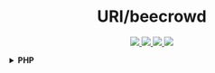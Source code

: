 <h1 align="center">URI/beecrowd</h1>

<p align="center">
  <a href="https://github.com/lucasrmagalhaes/desafios-URI/issues">
    <img src="https://img.shields.io/github/issues/lucasrmagalhaes/desafios-URI" /> 
  </a>
    
  <a href="https://github.com/lucasrmagalhaes/desafios-URI/network/members">
    <img src="https://img.shields.io/github/forks/lucasrmagalhaes/desafios-URI" /> 
  </a>
    
  <a href="https://github.com/lucasrmagalhaes/desafios-URI/stargazers">
    <img src="https://img.shields.io/github/stars/lucasrmagalhaes/desafios-URI" /> 
  </a>
    
   <a href="https://github.com/lucasrmagalhaes/desafios-URI/blob/master/LICENSE">
    <img src="https://img.shields.io/github/license/lucasrmagalhaes/desafios-URI" /> 
  </a>
</p>

<!-- PHP -->
<details>
    <summary><strong>PHP</strong></summary>
    <br />
    <div align="left">
        <table border=1>
            <tr>
                <th colspan="4">Beginner</th>
            </tr>
            <tr>
                <th colspan="4"></th>
            </tr>
            <tr>
                <th>#</th>
                <th>Name</th>
                <th>Solved</th>
                <th>Status</th>
            </tr>
            <tr>
                <td align="center"><a href="https://www.beecrowd.com.br/judge/en/problems/view/1000">1000</a></td>
                <td align="center">Hello World!</td>
                <td align="center"><a href="https://github.com/lucasrmagalhaes/desafios-URI/blob/main/Challenges/PHP/Beginner/1000%20-%20Hello%20World/hello_world.php">Code</a></td>
                <td align="center">✅</td>
            </tr>
            <tr>
                <td align="center"><a href="https://www.beecrowd.com.br/judge/en/problems/view/1001">1001</a></td>
                <td align="center">Extremely Basic</td>
                <td align="center"><a href="https://github.com/lucasrmagalhaes/desafios-URI/blob/main/Challenges/PHP/Beginner/1001%20-%20Extremely%20Basic/extremely_basic.php">Code</a></td>
                <td align="center">✅</td>
            </tr>
            <tr>
                <td align="center"><a href="https://www.beecrowd.com.br/judge/en/problems/view/1002">1002</a></td>
                <td align="center">Area of a Circle</td>
                <td align="center"><a href="https://github.com/lucasrmagalhaes/desafios-URI/blob/main/Challenges/PHP/Beginner/1002%20-%20Area%20of%20a%20Circle/area_of_a_circle.php">Code</a></td>
                <td align="center">✅</td>
            </tr>
            <tr>
                <td align="center"><a href="https://www.beecrowd.com.br/judge/en/problems/view/1003">1003</a></td>
                <td align="center">Simple Sum</td>
                <td align="center"><a href="https://github.com/lucasrmagalhaes/desafios-URI/blob/main/Challenges/PHP/Beginner/1003%20-%20Simple%20Sum/simple_sum.php">Code</a></td>
                <td align="center">✅</td>
            </tr>
            <tr>
                <td align="center"><a href="https://www.beecrowd.com.br/judge/en/problems/view/1004">1004</a></td>
                <td align="center">Simple Product</td>
                <td align="center"><a href="https://github.com/lucasrmagalhaes/desafios-URI/blob/main/Challenges/PHP/Beginner/1004%20-%20Simple%20Product/simple_product.php">Code</a></td>
                <td align="center">✅</td>
            </tr>
            <tr>
                <td align="center"><a href="https://www.beecrowd.com.br/judge/en/problems/view/1005">1005</a></td>
                <td align="center">Average 1</td>
                <td align="center"><a href="https://github.com/lucasrmagalhaes/desafios-URI/blob/main/Challenges/PHP/Beginner/1005%20-%20Average%201/average_1.php">Code</a></td>
                <td align="center">✅</td>
            </tr>
            <tr>
                <td align="center"><a href="https://www.beecrowd.com.br/judge/en/problems/view/1006">1006</a></td>
                <td align="center">Average 2</td>
                <td align="center"><a href="https://github.com/lucasrmagalhaes/desafios-URI/blob/main/Challenges/PHP/Beginner/1006%20-%20Average%202/average_2.php">Code</a></td>
                <td align="center">✅</td>
            </tr>
            <tr>
                <td align="center"><a href="https://www.beecrowd.com.br/judge/en/problems/view/1007">1007</a></td>
                <td align="center">Difference</td>
                <td align="center"><a href="https://github.com/lucasrmagalhaes/desafios-URI/blob/main/Challenges/PHP/Beginner/1007%20-%20Difference/difference.php">Code</a></td>
                <td align="center">✅</td>
            </tr>
            <tr>
                <td align="center"><a href="https://www.beecrowd.com.br/judge/en/problems/view/1008">1008</a></td>
                <td align="center">Salary</td>
                <td align="center"><a href="https://github.com/lucasrmagalhaes/desafios-URI/blob/main/Challenges/PHP/Beginner/1008%20-%20Salary/salary.php">Code</a></td>
                <td align="center">✅</td>
            </tr>
            <tr>
                <td align="center"><a href="https://www.beecrowd.com.br/judge/en/problems/view/1009">1009</a></td>
                <td align="center">Salary with Bonus</td>
                <td align="center"><a href="https://github.com/lucasrmagalhaes/desafios-URI/blob/main/Challenges/PHP/Beginner/1009%20-%20Salary%20with%20Bonus/salary_with_bonus.php">Code</a></td>
                <td align="center">✅</td>
            </tr>
            <tr>
                <td align="center"><a href="https://www.beecrowd.com.br/judge/en/problems/view/1010">1010</a></td>
                <td align="center">Simple Calculate</td>
                <td align="center"><a href="https://github.com/lucasrmagalhaes/desafios-URI/blob/main/Challenges/PHP/Beginner/1010%20-%20Simple%20Calculate/simple_calculate.php">Code</a></td>
                <td align="center">✅</td>
            </tr>
            <tr>
                <td align="center"><a href="https://www.beecrowd.com.br/judge/en/problems/view/1011">1011</a></td>
                <td align="center">Sphere</td>
                <td align="center"><a href="https://github.com/lucasrmagalhaes/desafios-URI/blob/main/Challenges/PHP/Beginner/1010%20-%20Simple%20Calculate/simple_calculate.php">Code</a></td>
                <td align="center">✅</td>
            </tr>
            <tr>
                <td align="center"><a href="https://www.beecrowd.com.br/judge/en/problems/view/1012">1012</a></td>
                <td align="center">Area</td>
                <td align="center"><a href="https://github.com/lucasrmagalhaes/desafios-URI/blob/main/Challenges/PHP/Beginner/1012%20-%20Area/area.php">Code</a></td>
                <td align="center">✅</td>
            </tr>
            <tr>
                <td align="center"><a href="https://www.beecrowd.com.br/judge/en/problems/view/1013">1013</a></td>
                <td align="center">The Greatest</td>
                <td align="center"><a href="https://github.com/lucasrmagalhaes/desafios-URI/blob/main/Challenges/PHP/Beginner/1013%20-%20The%20Greatest/the_greatest.php">Code</a></td>
                <td align="center">✅</td>
            </tr>
            <tr>
                <td align="center"><a href="https://www.beecrowd.com.br/judge/en/problems/view/1014">1014</a></td>
                <td align="center">Consumption</td>
                <td align="center"><a href="https://github.com/lucasrmagalhaes/desafios-URI/blob/main/Challenges/PHP/Beginner/1014%20-%20Consumption/consumption.php">Code</a></td>
                <td align="center">✅</td>
            </tr>
            <tr>
                <td align="center"><a href="https://www.beecrowd.com.br/judge/en/problems/view/1015">1015</a></td>
                <td align="center">Distance Between Two Points</td>
                <td align="center"><a href="https://github.com/lucasrmagalhaes/desafios-URI/blob/main/Challenges/PHP/Beginner/1015%20-%20Distance%20Between%20Two%20Points/distance_between_two_points.php">Code</a></td>
                <td align="center">✅</td>
            </tr>
            <tr>
                <td align="center"><a href="https://www.beecrowd.com.br/judge/en/problems/view/1016">1016</a></td>
                <td align="center">Distance</td>
                <td align="center"><a href="https://github.com/lucasrmagalhaes/desafios-URI/blob/main/Challenges/PHP/Beginner/1016%20-%20Distance/distance.php">Code</a></td>
                <td align="center">✅</td>
            </tr>
            <tr>
                <td align="center"><a href="https://www.beecrowd.com.br/judge/en/problems/view/1017">1017</a></td>
                <td align="center">Fuel Spent</td>
                <td align="center"><a href="https://github.com/lucasrmagalhaes/desafios-URI/blob/main/Challenges/PHP/Beginner/1017%20-%20Fuel%20Spent/fuel_spent.php">Code</a></td>
                <td align="center">✅</td>
            </tr>
            <tr>
                <td align="center"><a href="https://www.beecrowd.com.br/judge/en/problems/view/1018">1018</a></td>
                <td align="center">Banknotes</td>
                <td align="center"><a href="https://github.com/lucasrmagalhaes/desafios-URI/blob/main/Challenges/PHP/Beginner/1018%20-%20Banknotes/banknotes.php">Code</a></td>
                <td align="center">✅</td>
            </tr>
            <tr>
                <td align="center"><a href="https://www.beecrowd.com.br/judge/en/problems/view/1019">1019</a></td>
                <td align="center">Time Conversion</td>
                <td align="center"><a href="https://github.com/lucasrmagalhaes/desafios-URI/blob/main/Challenges/PHP/Beginner/1019%20-%20Time%20Conversion/time_conversion.php">Code</a></td>
                <td align="center">✅</td>
            </tr>
            <tr>
                <td align="center"><a href="https://www.beecrowd.com.br/judge/en/problems/view/1020">1020</a></td>
                <td align="center">Age in Days</td>
                <td align="center"><a href="https://github.com/lucasrmagalhaes/desafios-URI/blob/main/Challenges/PHP/Beginner/1020%20-%20Age%20in%20Days/age_in_days.php">Code</a></td>
                <td align="center">✅</td>
            </tr>
            <tr>
                <td align="center"><a href="https://www.beecrowd.com.br/judge/en/problems/view/1021">1021</a></td>
                <td align="center">Banknotes and Coins</td>
                <td align="center"><a href="https://github.com/lucasrmagalhaes/desafios-URI/blob/main/Challenges/PHP/Beginner/1021%20-%20Banknotes%20and%20Coins/banknotes_and_coins.php">Code</a></td>
                <td align="center">✅</td>
            </tr>
        </table>
</details>
<!-- PHP -->